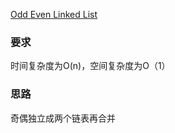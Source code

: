 [ Odd Even Linked List](https://leetcode.com/problems/odd-even-linked-list/)


### 要求
时间复杂度为O(n)，空间复杂度为O（1）

### 思路
奇偶独立成两个链表再合并